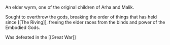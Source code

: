 An elder wyrm, one of the original children of Arha and Malik.

Sought to overthrow the gods, breaking the order of things that has held since [[The Riving]], freeing the elder races from the binds and power of the Embodied Gods.

Was defeated in the [[Great War]]